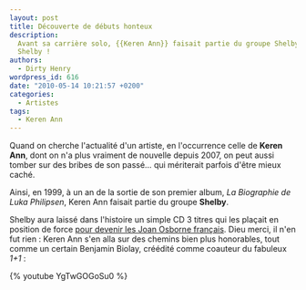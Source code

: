 ```yaml
---
layout: post
title: Découverte de débuts honteux
description:
  Avant sa carrière solo, {{Keren Ann}} faisait partie du groupe Shelby. Vil
  Shelby !
authors:
  - Dirty Henry
wordpress_id: 616
date: "2010-05-14 10:21:57 +0200"
categories:
  - Artistes
tags:
  - Keren Ann
---
```


Quand on cherche l'actualité d'un artiste, en l'occurrence celle de **Keren
Ann**, dont on n'a plus vraiment de nouvelle depuis 2007, on peut aussi tomber
sur des bribes de son passé… qui mériterait parfois d'être mieux caché.

Ainsi, en 1999, à un an de la sortie de son premier album, _La Biographie de
Luka Philipsen_, Keren Ann faisait partie du groupe **Shelby**.

Shelby aura laissé dans l'histoire un simple CD 3 titres qui les plaçait en
position de force
[pour devenir les Joan Osborne français](http://www.dailymotion.com/video/x25ohb_joan-osborne-one-of-us_music).
Dieu merci, il n'en fut rien : Keren Ann s'en alla sur des chemins bien plus
honorables, tout comme un certain Benjamin Biolay, créédité comme coauteur du
fabuleux _1+1_ :

{% youtube YgTwGOGoSu0 %}
